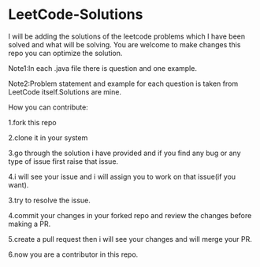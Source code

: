 # LeetCode-Solutions
I will be adding the solutions of the leetcode problems which I have been solved and what will be solving. You are welcome to make changes this repo you can optimize the solution.

Note1:In each .java file there is question and one example.

Note2:Problem statement and example for each question is taken from LeetCode itself.Solutions are mine. 

How you can contribute:

1.fork this repo 

2.clone it in your system

3.go through the solution i have provided and if you find any bug or any type of issue first raise that issue.

4.i will see your issue and i will assign you to work on that issue(if you want).

3.try to resolve the issue.

4.commit your changes in your forked repo and review the changes before making a PR.

5.create a pull request then i will see your changes and will merge your PR.

6.now you are a contributor in this repo.

